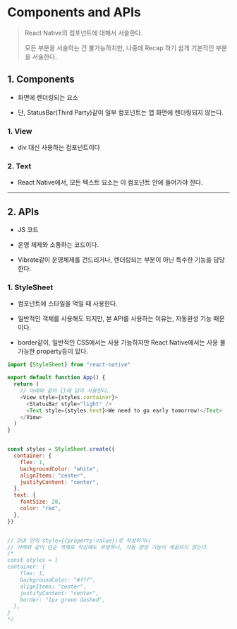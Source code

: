 # Components and APIs

> React Native의 컴포넌트에 대해서 서술한다.
> 
> 모든 부분을 서술하는 건 불가능하지만, 나중에 Recap 하기 쉽게 기본적인 부분을 서술한다.

## 1. Components

- 화면에 렌더링되는 요소

- 단, StatusBar(Third Party)같이 일부 컴포넌트는 앱 화면에 렌더링되지 않는다.

### 1. View

- div 대신 사용하는 컴포넌트이다

### 2. Text

- React Native에서, 모든 텍스트 요소는 이 컴포넌트 안에 들어가야 한다.

---

## 2. APIs

- JS 코드

- 운영 체제와 소통하는 코드이다.

- Vibrate같이 운영체제를 건드리거나, 렌더링되는 부분이 아닌 특수한 기능을 담당한다.

### 1. StyleSheet

- 컴포넌트에 스타일을 먹일 때 사용한다.

- 일반적인 객체를 사용해도 되지만, 본 API를 사용하는 이유는, 자동완성 기능 때문이다.

- border같이, 일반적인 CSS에서는 사용 가능하지만 React Native에서는 사용 불가능한 property등이 있다.

```js
import {StyleSheet} from "react-native"

export default function App() {
  return (
    // 아래와 같이 {}에 담아 사용한다.
    <View style={styles.container}>
      <StatusBar style="light" />
      <Text style={styles.text}>We need to go early tomorrow!</Text>
    </View>
  )
}


const styles = StyleSheet.create({
  container: {
    flex: 1,
    backgroundColor: "white",
    alignItems: "center",
    justifyContent: "center",
  },
  text: {
    fontSize: 28,
    color: "red",
  },
})


// JSX 안의 style={{property:value}}로 작성하거나
// 아래와 같이 단순 객체로 작성해도 무방하나, 자동 완성 기능이 제공되지 않는다.
/*
const styles = {
container: {
    flex: 1,
    backgroundColor: "#fff",
    alignItems: "center",
    justifyContent: "center",
    border: "1px green dashed",
  },
}
*/
```

# 

